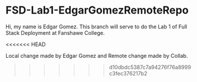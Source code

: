 # FSD-Lab1-EdgarGomezRemoteRepo

Hi, my name is Edgar Gomez.
This branch will serve to do the Lab 1 of Full Stack Deployment at Fanshawe College.

<<<<<<< HEAD

Local change made by Edgar Gomez and Remote change made by Collab.
>>>>>>> d10dbdc5387c7a94276f76a8999c3fec376217b2
